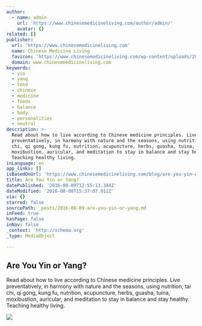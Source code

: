 ```yaml
---
author:
  - name: admin
    url: 'https://www.chinesemedicineliving.com/author/admin/'
    avatar: {}
related: []
publisher:
  url: 'https://www.chinesemedicineliving.com'
  name: Chinese Medicine Living
  favicon: 'https://www.chinesemedicineliving.com/wp-content/uploads/2015/08/favicon.ico'
  domain: www.chinesemedicineliving.com
keywords:
  - yin
  - yang
  - tend
  - chinese
  - medicine
  - foods
  - balance
  - body
  - personalities
  - neutral
description: >-
  Read about how to live according to Chinese medicine principles. Live
  preventatively, in harmony with nature and the seasons, using nutrition, tai
  chi, qi gong, kung fu, nutrition, acupuncture, herbs, guasha, tuina,
  moxibustion, auricular, and meditation to stay in balance and stay healthy.
  Teaching healthy living.
inLanguage: en
app_links: []
isBasedOnUrl: 'https://www.chinesemedicineliving.com/blog/are-you-yin-or-yang/'
title: Are You Yin or Yang?
datePublished: '2016-08-09T12:55:13.384Z'
dateModified: '2016-08-08T15:37:07.912Z'
via: {}
starred: false
sourcePath: _posts/2016-08-09-are-you-yin-or-yang.md
inFeed: true
hasPage: false
inNav: false
_context: 'http://schema.org'
_type: MediaObject

---
```

<article style=""><h1>Are You Yin or Yang?</h1><p>Read about how to live according to Chinese medicine principles. Live preventatively, in harmony with nature and the seasons, using nutrition, tai chi, qi gong, kung fu, nutrition, acupuncture, herbs, guasha, tuina, moxibustion, auricular, and meditation to stay in balance and stay healthy. Teaching healthy living.</p><img src="https://www.chinesemedicineliving.com/wp-content/uploads/2016/05/foodstemp.jpg" /></article>